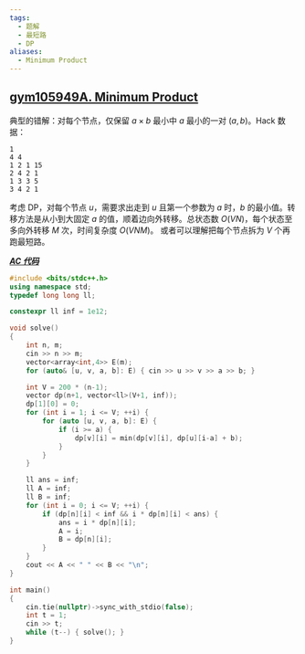 ```yaml
---
tags:
  - 题解
  - 最短路
  - DP
aliases:
  - Minimum Product
---
```

## [gym105949A. Minimum Product](https://codeforces.com/gym/105949/problem/A)

典型的错解：对每个节点，仅保留 $a\times b$ 最小中 $a$ 最小的一对 $(a,b)$。Hack 数据：
```
1
4 4
1 2 1 15
2 4 2 1
1 3 3 5
3 4 2 1
```
考虑 DP，对每个节点 $u$，需要求出走到 $u$ 且第一个参数为 $a$ 时，$b$ 的最小值。转移方法是从小到大固定 $a$ 的值，顺着边向外转移。总状态数 $O(VN)$，每个状态至多向外转移 $M$ 次，时间复杂度 $O(VNM)$。
或者可以理解把每个节点拆为 $V$ 个再跑最短路。

[***AC 代码***](https://codeforces.com/gym/105949/submission/325986992)

```cpp
#include <bits/stdc++.h>
using namespace std;
typedef long long ll;

constexpr ll inf = 1e12;

void solve()
{
    int n, m;
    cin >> n >> m;
    vector<array<int,4>> E(m);
    for (auto& [u, v, a, b]: E) { cin >> u >> v >> a >> b; }

    int V = 200 * (n-1);
    vector dp(n+1, vector<ll>(V+1, inf));
    dp[1][0] = 0;
    for (int i = 1; i <= V; ++i) {
        for (auto [u, v, a, b]: E) {
            if (i >= a) {
                dp[v][i] = min(dp[v][i], dp[u][i-a] + b);
            }
        }
    }

    ll ans = inf;
    ll A = inf;
    ll B = inf;
    for (int i = 0; i <= V; ++i) {
        if (dp[n][i] < inf && i * dp[n][i] < ans) {
            ans = i * dp[n][i];
            A = i;
            B = dp[n][i];
        }
    }
    cout << A << " " << B << "\n";
}

int main()
{
    cin.tie(nullptr)->sync_with_stdio(false);
    int t = 1;
    cin >> t;
    while (t--) { solve(); }
}
```
